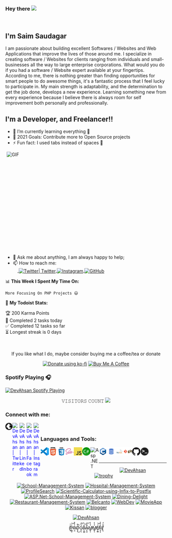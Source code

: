 ### Hey there <img src="https://media.giphy.com/media/hvRJCLFzcasrR4ia7z/giphy.gif" width="25px">
<br />

## I'm Saim Saudagar 

I am passionate about building excellent Softwares / Websites and Web Applications that improve the lives of those around me. I specialize in creating software / Websites for clients ranging from individuals and small-businesses all the way to large enterprise corporations. What would you do if you had a software / Website expert available at your fingertips. According to me, there is nothing greater than finding opportunities for smart people to do awesome things, it's a fantastic process that I feel lucky to participate in. My main strength is adaptability, and the determination to get the job done, develops a new experience. Learning something new from every experience because I believe there is always room for self improvement both personally and professionally.

## I'm a Developer, and Freelancer!!

- 🌱 I’m currently learning everything 🤣
- 🥅 2021 Goals: Contribute more to Open Source projects
- ⚡ Fun fact: I used tabs instead of spaces 🤞

<img align="right" alt="GIF" src="./PROGRAMMING.gif" width="500" height="320" />

- 💬 Ask me about anything, I am always happy to help;
- 📫 How to reach me:<br>
&emsp;<a href="https://twitter.com/AHSAN30228618">
  <img align="center" alt="Twitter| Twitter" width="22px" src="https://cdn.jsdelivr.net/npm/simple-icons@v3/icons/twitter.svg" />
</a> <a href="https://www.instagram.com/ahankhn/">
  <img align="center" alt="Instagram" width="22px" src="https://cdn.jsdelivr.net/npm/simple-icons@v3/icons/instagram.svg" />
</a> <a href="https://github.com/devahsanop">
  <img align="center" alt="GitHub" width="22px" src="https://cdn.jsdelivr.net/npm/simple-icons@3.5.0/icons/github.svg" />
</a>

📊 **This Week I Spent My Time On:**
<!--START_SECTION:waka-->
```text
More Focusing On PHP Projects 😃
```
<!--END_SECTION:waka-->

🚧 **My Todoist Stats:**
<!-- TODO-IST:START -->
🏆  200 Karma Points           
🌸  Completed 2 tasks today           
✅  Completed 12 tasks so far           
⏳  Longest streak is 0 days
<!-- TODO-IST:END -->
<br />

<p align="center"> If you like what I do, maybe consider buying me a coffee/tea or donate </p>
<p align="center">
<a href="https://ko-fi.com/Devahsan"><img alt="Donate using ko-fi" src="https://www.ko-fi.com/img/githubbutton_sm.svg"></a>
<a href="https://www.buymeacoffee.com/DevAhsan" target="buymeacoffee"><img src="https://www.buymeacoffee.com/assets/img/custom_images/orange_img.png" alt="Buy Me A Coffee" style="height: 41px !important;width: 174px !important;box-shadow: 0px 3px 2px 0px rgba(190, 190, 190, 0.5) !important;-webkit-box-shadow: 0px 3px 2px 0px rgba(190, 190, 190, 0.5) !important;" ></a>
</p>

### Spotify Playing 🎧
[<img  src="./spotify.gif" alt="DevAhsan Spotify Playing" height="200" width="200" />](https://open.spotify.com/playlist/1S6wQlLBxCk5TCVthSfWO0?si=fd1bbc512b4e4d61)<p align="center"> 

<p align="center">
  𝚅𝙸𝚂𝙸𝚃𝙾𝚁𝚂 𝙲𝙾𝚄𝙽𝚃
 <img src="https://profile-counter.glitch.me/devahsanop/count.svg" />
</p>


### Connect with me:

[<img align="left" alt="Itechsolution.com" width="22px" style="color:blue;" src="https://raw.githubusercontent.com/iconic/open-iconic/master/svg/globe.svg" />][website]
[<img align="left" alt="DevAhsan | Twitter" width="22px" style="color:blue;" src="https://cdn.jsdelivr.net/npm/simple-icons@v3/icons/twitter.svg" />][twitter]
[<img align="left" alt="DevAhsan | LinkedIn" width="22px" style="color:blue;" src="https://cdn.jsdelivr.net/npm/simple-icons@v3/icons/linkedin.svg" />][linkedin]
[<img align="left" alt="DevAhsan | Facebook" width="22px" style="color:blue;" src="https://cdn.jsdelivr.net/npm/simple-icons@v3/icons/facebook.svg" />][facebook]
[<img align="left" alt="DevAhsan | Instagram" width="22px" style="color:blue;" src="https://cdn.jsdelivr.net/npm/simple-icons@v3/icons/instagram.svg" />][instagram]

<br />

### Languages and Tools:

<img align="left" alt="Visual Studio Code" width="26px" src="https://raw.githubusercontent.com/github/explore/80688e429a7d4ef2fca1e82350fe8e3517d3494d/topics/visual-studio-code/visual-studio-code.png" />
<img align="left" alt="HTML5" width="26px" src="https://raw.githubusercontent.com/github/explore/80688e429a7d4ef2fca1e82350fe8e3517d3494d/topics/html/html.png" />
<img align="left" alt="CSS3" width="26px" src="https://raw.githubusercontent.com/github/explore/80688e429a7d4ef2fca1e82350fe8e3517d3494d/topics/css/css.png" />
<img align="left" alt="Sass" width="26px" src="https://raw.githubusercontent.com/github/explore/80688e429a7d4ef2fca1e82350fe8e3517d3494d/topics/sass/sass.png" />
<img align="left" alt="JavaScript" width="26px" src="https://raw.githubusercontent.com/github/explore/80688e429a7d4ef2fca1e82350fe8e3517d3494d/topics/javascript/javascript.png" />
<img align="left" alt="C#" width="26px" src="https://raw.githubusercontent.com/github/explore/80688e429a7d4ef2fca1e82350fe8e3517d3494d/topics/csharp/csharp.png" />
<img align="left" alt="Asp .NET" width="26px" src="https://www.c-sharpcorner.com/UploadFile/MinorCatImages/asp-dot-net-programming_060516203.png.ashx?width=100%&heigt=100%" />
<img align="left" alt="C" width="26px" src="https://raw.githubusercontent.com/github/explore/80688e429a7d4ef2fca1e82350fe8e3517d3494d/topics/c/c.png" />
<img align="left" alt="SQL" width="26px" src="https://raw.githubusercontent.com/github/explore/80688e429a7d4ef2fca1e82350fe8e3517d3494d/topics/sql/sql.png" />
<img align="left" alt="MySQL" width="26px" src="https://raw.githubusercontent.com/github/explore/80688e429a7d4ef2fca1e82350fe8e3517d3494d/topics/mysql/mysql.png" />
<img align="left" alt="Git" width="26px" src="https://raw.githubusercontent.com/github/explore/80688e429a7d4ef2fca1e82350fe8e3517d3494d/topics/git/git.png" />
<img align="left" alt="GitHub" width="26px" src="https://raw.githubusercontent.com/github/explore/78df643247d429f6cc873026c0622819ad797942/topics/github/github.png" />
<img align="left" alt="Terminal" width="26px" src="https://raw.githubusercontent.com/github/explore/80688e429a7d4ef2fca1e82350fe8e3517d3494d/topics/terminal/terminal.png" />

<br />
<br />
<hr>

<p align="center"> 
<a href="https://github.com/devahsanop"><img title="DevAhsan" src="https://github-readme-stats.vercel.app/api?username=devahsanop&show_icons=true&theme=vue-dark"></a>
  <br>
<a href="https://github.com/devahsanop"><img title="trophy" src="https://github-profile-trophy.vercel.app/?username=devahsanop&theme=monokai"></a>
</p>
<p align="center">
<a href="https://github.com/devahsanop/School-Management-System"><img title="School-Management-System" src="https://github-readme-stats.vercel.app/api/pin/?username=devahsanop&repo=School-Management-System&theme=vue-dark"></a>
<a href="https://github.com/devahsanop/Hospital-Management-System"><img title="Hospital-Management-System" src="https://github-readme-stats.vercel.app/api/pin/?username=devahsanop&repo=Hospital-Management-System&theme=vue-dark"></a>
<a href="https://devahsanop.github.io/ProfileSearch/" target="_blank"><img title="ProfileSearch" src="https://github-readme-stats.vercel.app/api/pin/?username=devahsanop&repo=ProfileSearch&theme=vue-dark"></a>
<a href="https://github.com/DevAhsaNOp/Scientific-Calculator"><img title="Scientific-Calculator-using-Infix-to-Postfix" src="https://github-readme-stats.vercel.app/api/pin/?username=devahsanop&repo=Scientific-Calculator&theme=vue-dark"></a>
<a href="https://github.com/devahsanop/ASP.Net-School-Management-System"><img title="ASP.Net-School-Management-System" src="https://github-readme-stats.vercel.app/api/pin/?username=devahsanop&repo=ASP.Net-School-Management-System&theme=vue-dark"></a>
<a href="https://github.com/devahsanop/Dining-Delight"><img title="Dining-Delight" src="https://github-readme-stats.vercel.app/api/pin/?username=devahsanop&repo=Dining-Delight&theme=vue-dark"></a>
<a href="https://github.com/devahsanop/Restaurant-Management-System"><img title="Restaurant-Management-System" src="https://github-readme-stats.vercel.app/api/pin/?username=devahsanop&repo=Restaurant-Management-System&theme=vue-dark"></a>
<a href="https://devahsanop.github.io/Belcanto/" target="_blank"><img title="Belcanto" src="https://github-readme-stats.vercel.app/api/pin/?username=devahsanop&repo=Belcanto&theme=vue-dark"></a>
<a href="https://devahsanop.github.io/WebDev/" target="_blank"><img title="WebDev" src="https://github-readme-stats.vercel.app/api/pin/?username=devahsanop&repo=WebDev&theme=vue-dark"></a>
<a href="https://devahsanop.github.io/MovieApp/" target="_blank"><img title="MovieApp" src="https://github-readme-stats.vercel.app/api/pin/?username=devahsanop&repo=MovieApp&theme=vue-dark"></a>
<a href="https://devahsanop.github.io/Kissan/" target="_blank"><img title="Kissan" src="https://github-readme-stats.vercel.app/api/pin/?username=devahsanop&repo=Kissan&theme=vue-dark"></a>
<a href="https://devahsanop.github.io/blogger/" target="_blank"><img title="blogger" src="https://github-readme-stats.vercel.app/api/pin/?username=devahsanop&repo=blogger&theme=vue-dark"></a>




<p align="center">
<a href="https://github.com/devahsanop"><img title="DevAhsan" src="https://github-readme-stats.vercel.app/api/top-langs/?username=devahsanop&theme=vue-dark"></a>
</p>


<p align="center"> (̴͙̦̔̀͛P̴̞͇̝̀͛͝R̴̝̫͑͒͒O̸͔͓͐͊̚͜G̵͎̙͉̔͆͝R̴̢͙͇̐͝A̴̡̠̺͌͛͝Ḿ̸͇̘͉̒̓Ḿ̸͇̘͉̒̓É̸̡̫͇́͝R̴͓̝͙͒̾̾)̸̙̝̽͋̈́</p>


[website]: https://devahsanop.github.io/Portfolio/
[twitter]: https://twitter.com/AHSAN30228618
[instagram]: https://instagram.com/ahankhn
[linkedin]: https://linkedin.com/in/ahsan-nadeem-260806159
[facebook]: https://www.facebook.com/MUH.devahsanop
